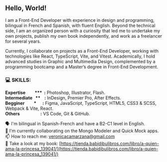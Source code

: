 ## Hello, World!


I am a Front-End Developer with experience in design and programming, bilingual in French and Spanish, with fluent English. Beyond the technical side, I am an organized person with a curiosity that led me to undertake my own projects, publish my own book independently, and work as a freelancer for several years.

Currently, I collaborate on projects as a Front-End Developer, working with technologies like React, TypeScript, Vite, and Vitest. Academically, I hold advanced studies in Graphic and Multimedia Design, complemented by a programming bootcamp and a Master’s degree in Front-End Development.


### 💻 SKILLS:  
__Expertise&nbsp;&nbsp;&nbsp;&nbsp;&nbsp;&nbsp;&nbsp;&nbsp;&nbsp;*** &nbsp;:__ Photoshop, Illustrator, Flash.  
__Intermediate&nbsp;&nbsp;&nbsp;**&nbsp;&nbsp;&nbsp;&nbsp;:__ InDesign, Premier Pro, After Effects.  
__Begginer&nbsp;&nbsp;&nbsp;&nbsp;&nbsp;&nbsp;&nbsp;&nbsp;&nbsp;*&nbsp;&nbsp;&nbsp;&nbsp;&nbsp;&nbsp;:__ Figma, JavaScript, TypeScript, HTML5, CSS3 & SCSS, Webpack & Vite, React.  
__Others&nbsp;&nbsp;&nbsp;&nbsp;&nbsp;&nbsp;&nbsp;&nbsp;&nbsp;&nbsp;&nbsp;&nbsp;&nbsp;&nbsp;&nbsp;&nbsp;&nbsp;&nbsp;&nbsp;&nbsp;:__ VS Code, Git & GitHub.  

🗣  I'm bilingual in Spanish-French and have a B2-C1 level in English.  
👯  I'm currently collaborating on the Mongo Modeler and Quick Mock apps.  
📫  How to reach me: veronicacamarzana@gmail.com  
📖  Take a look at my book: [https://tienda.babidibulibros.com/libro/a-quien-ama-la-princesa_139041/](https://tienda.babidibulibros.com/libro/a-quien-ama-la-princesa_139041/)

